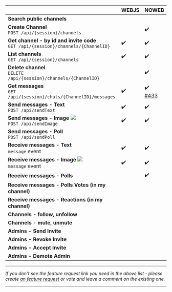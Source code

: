 
|                                                                                        | WEBJS | NOWEB                                                          |
|----------------------------------------------------------------------------------------|-------|----------------------------------------------------------------|
| **Search public channels**                                                             |       |                                                                |
| **Create Channel** <br> `POST /api/{session}/channels`                                 |       | ✔️                                                             |
| **Get channel - by id and invite code** <br> `GET /api/{session}/channels/{ChannelID}` | ✔️    | ✔️                                                             |
| **List channels** <br> `GET /api/{session}/channels`                                   | ✔️    | ✔️                                                             |
| **Delete channel** <br> `DELETE /api/{session}/channels/{ChannelID}`                   |       | ✔️                                                             |
| **Get messages** <br> `GET /api/{session}/chats/{ChannelID}/messages`                  | ✔️    | ✔️ <br> [#433](https://github.com/devlikeapro/waha/issues/433) |
| **Send messages - Text** <br> `POST /api/sendText`                                     | ✔️    | ✔️                                                             |
| **Send messages - Image** ![](/images/versions/plus.png) <br> `POST /api/sendImage`    | ✔️    | ✔️                                                             |
| **Send messages - Poll** <br> `POST /api/sendPoll`                                     |       |                                                                |
| **Receive messages - Text** <br> `message` event                                       | ✔️    | ✔️                                                             |
| **Receive messages - Image** ![](/images/versions/plus.png) <br> `message` event       | ✔️    | ✔️                                                             |
| **Receive messages - Polls**                                                           |       | ✔️                                                             |
| **Receive messages - Polls Votes (in my channel)**                                     |       |                                                                |
| **Receive messages - Reactions (in my channel)**                                       |       |                                                                |
| **Channels - follow, unfollow**                                                        |       |                                                                |
| **Channels - mute, unmute**                                                            |       |                                                                |
| **Admins - Send Invite**                                                               |       |                                                                |
| **Admins - Revoke Invite**                                                             |       |                                                                |
| **Admins - Accept Invite**                                                             |       |                                                                |
| **Admins - Demote Admin**                                                              |       |                                                                |
****

_If you don't see the feature request link you need in the above list - please create [an feature request](https://github.com/devlikeapro/waha/issues/new/choose) or vote and leave a comment on the existing one._
****
